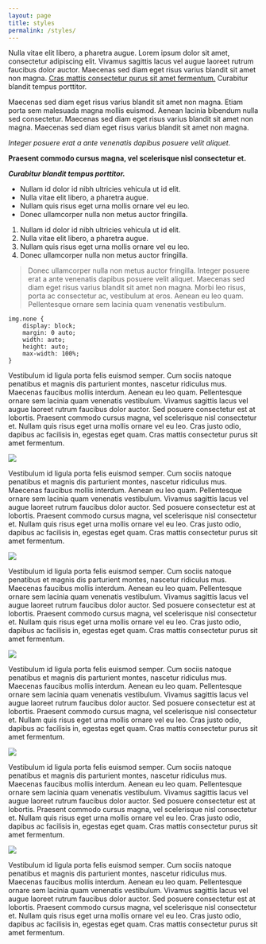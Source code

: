 ```yaml
---
layout: page
title: styles
permalink: /styles/
---
```


Nulla vitae elit libero, a pharetra augue. Lorem ipsum dolor sit amet, consectetur adipiscing elit. Vivamus sagittis lacus vel augue laoreet rutrum faucibus dolor auctor. Maecenas sed diam eget risus varius blandit sit amet non magna. <a href="#">Cras mattis consectetur purus sit amet fermentum.</a> Curabitur blandit tempus porttitor.

Maecenas sed diam eget risus varius blandit sit amet non magna. Etiam porta sem malesuada magna mollis euismod. Aenean lacinia bibendum nulla sed consectetur. Maecenas sed diam eget risus varius blandit sit amet non magna. Maecenas sed diam eget risus varius blandit sit amet non magna.

*Integer posuere erat a ante venenatis dapibus posuere velit aliquet.*

__Praesent commodo cursus magna, vel scelerisque nisl consectetur et.__

**_Curabitur blandit tempus porttitor._**

* Nullam id dolor id nibh ultricies vehicula ut id elit.
* Nulla vitae elit libero, a pharetra augue.
* Nullam quis risus eget urna mollis ornare vel eu leo.
* Donec ullamcorper nulla non metus auctor fringilla.

1. Nullam id dolor id nibh ultricies vehicula ut id elit.
2. Nulla vitae elit libero, a pharetra augue.
3. Nullam quis risus eget urna mollis ornare vel eu leo.
4. Donec ullamcorper nulla non metus auctor fringilla.

> Donec ullamcorper nulla non metus auctor fringilla. Integer posuere erat a ante venenatis dapibus posuere velit aliquet. Maecenas sed diam eget risus varius blandit sit amet non magna. Morbi leo risus, porta ac consectetur ac, vestibulum at eros. Aenean eu leo quam. Pellentesque ornare sem lacinia quam venenatis vestibulum.

    img.none {
        display: block;
        margin: 0 auto;
        width: auto;
        height: auto;
        max-width: 100%;
    }

Vestibulum id ligula porta felis euismod semper. Cum sociis natoque penatibus et magnis dis parturient montes, nascetur ridiculus mus. Maecenas faucibus mollis interdum. Aenean eu leo quam. Pellentesque ornare sem lacinia quam venenatis vestibulum. Vivamus sagittis lacus vel augue laoreet rutrum faucibus dolor auctor. Sed posuere consectetur est at lobortis. Praesent commodo cursus magna, vel scelerisque nisl consectetur et. Nullam quis risus eget urna mollis ornare vel eu leo. Cras justo odio, dapibus ac facilisis in, egestas eget quam. Cras mattis consectetur purus sit amet fermentum.

<img src="https://placekitten.com/900/400">

Vestibulum id ligula porta felis euismod semper. Cum sociis natoque penatibus et magnis dis parturient montes, nascetur ridiculus mus. Maecenas faucibus mollis interdum. Aenean eu leo quam. Pellentesque ornare sem lacinia quam venenatis vestibulum. Vivamus sagittis lacus vel augue laoreet rutrum faucibus dolor auctor. Sed posuere consectetur est at lobortis. Praesent commodo cursus magna, vel scelerisque nisl consectetur et. Nullam quis risus eget urna mollis ornare vel eu leo. Cras justo odio, dapibus ac facilisis in, egestas eget quam. Cras mattis consectetur purus sit amet fermentum.

<img class="none" src="https://placekitten.com/900/400">

Vestibulum id ligula porta felis euismod semper. Cum sociis natoque penatibus et magnis dis parturient montes, nascetur ridiculus mus. Maecenas faucibus mollis interdum. Aenean eu leo quam. Pellentesque ornare sem lacinia quam venenatis vestibulum. Vivamus sagittis lacus vel augue laoreet rutrum faucibus dolor auctor. Sed posuere consectetur est at lobortis. Praesent commodo cursus magna, vel scelerisque nisl consectetur et. Nullam quis risus eget urna mollis ornare vel eu leo. Cras justo odio, dapibus ac facilisis in, egestas eget quam. Cras mattis consectetur purus sit amet fermentum.

<img class="left" src="https://placekitten.com/900/400">

Vestibulum id ligula porta felis euismod semper. Cum sociis natoque penatibus et magnis dis parturient montes, nascetur ridiculus mus. Maecenas faucibus mollis interdum. Aenean eu leo quam. Pellentesque ornare sem lacinia quam venenatis vestibulum. Vivamus sagittis lacus vel augue laoreet rutrum faucibus dolor auctor. Sed posuere consectetur est at lobortis. Praesent commodo cursus magna, vel scelerisque nisl consectetur et. Nullam quis risus eget urna mollis ornare vel eu leo. Cras justo odio, dapibus ac facilisis in, egestas eget quam. Cras mattis consectetur purus sit amet fermentum.

<img class="right" src="https://placekitten.com/900/400">

Vestibulum id ligula porta felis euismod semper. Cum sociis natoque penatibus et magnis dis parturient montes, nascetur ridiculus mus. Maecenas faucibus mollis interdum. Aenean eu leo quam. Pellentesque ornare sem lacinia quam venenatis vestibulum. Vivamus sagittis lacus vel augue laoreet rutrum faucibus dolor auctor. Sed posuere consectetur est at lobortis. Praesent commodo cursus magna, vel scelerisque nisl consectetur et. Nullam quis risus eget urna mollis ornare vel eu leo. Cras justo odio, dapibus ac facilisis in, egestas eget quam. Cras mattis consectetur purus sit amet fermentum.

<img class="full" src="https://placekitten.com/900/400">

Vestibulum id ligula porta felis euismod semper. Cum sociis natoque penatibus et magnis dis parturient montes, nascetur ridiculus mus. Maecenas faucibus mollis interdum. Aenean eu leo quam. Pellentesque ornare sem lacinia quam venenatis vestibulum. Vivamus sagittis lacus vel augue laoreet rutrum faucibus dolor auctor. Sed posuere consectetur est at lobortis. Praesent commodo cursus magna, vel scelerisque nisl consectetur et. Nullam quis risus eget urna mollis ornare vel eu leo. Cras justo odio, dapibus ac facilisis in, egestas eget quam. Cras mattis consectetur purus sit amet fermentum.
